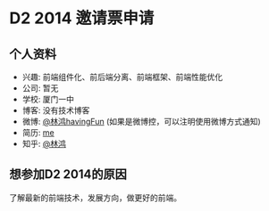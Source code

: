 # D2 2014 邀请票申请

## 个人资料

- 兴趣: 前端组件化、前后端分离、前端框架、前端性能优化
- 公司: 暂无
- 学校: 厦门一中
- 博客: 没有技术博客
- 微博: [@林鸿havingFun](http://weibo.com/u/1584017263/) (如果是微博控，可以注明使用微博方式通知)
- 简历: [me](http://me.hl0.co/)
- 知乎: [@林鸿](http://www.zhihu.com/plantvsbird/)

## 想参加D2 2014的原因

了解最新的前端技术，发展方向，做更好的前端。
